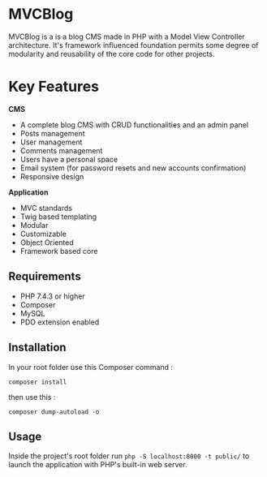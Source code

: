 ﻿# MVCBlog

MVCBlog is a is a blog CMS made in PHP with a Model View Controller architecture. It's framework influenced foundation permits some degree of modularity and reusability of the core code for other projects.


# Key Features

**CMS**
 - A complete blog CMS with CRUD functionalities and an admin panel
 - Posts management
 - User management
 - Comments management
 - Users have a personal space
 - Email system (for password resets and new accounts confirmation)
 - Responsive design
 
 **Application**
 
 - MVC standards
 - Twig based templating
 - Modular
 - Customizable
 - Object Oriented
 - Framework based core

## Requirements

 - PHP 7.4.3 or higher
 - Composer
 - MySQL
 - PDO extension enabled

## Installation

In your root folder use this Composer command :

    composer install
   then use this : 
   

    composer dump-autoload -o

## Usage

Inside the project's root folder run `php -S localhost:8000 -t public/` to launch the application with PHP's built-in web server.


